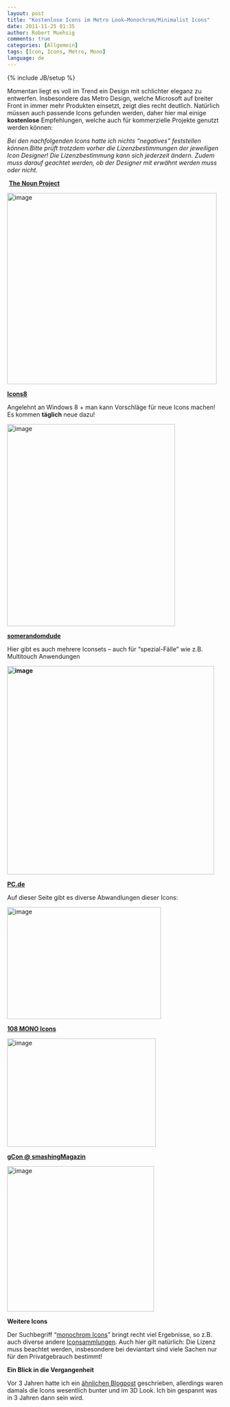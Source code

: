 ```yaml
---
layout: post
title: "Kostenlose Icons im Metro Look–Monochrom/Minimalist Icons"
date: 2011-11-25 01:35
author: Robert Muehsig
comments: true
categories: [Allgemein]
tags: [Icon, Icons, Metro, Mono]
language: de
---
```

{% include JB/setup %}
<p>Momentan liegt es voll im Trend ein Design mit schlichter eleganz zu entwerfen. Insbesondere das Metro Design, welche Microsoft auf breiter Front in immer mehr Produkten einsetzt, zeigt dies recht deutlich. Natürlich müssen auch passende Icons gefunden werden, daher hier mal einige <strong>kostenlose</strong> Empfehlungen, welche auch für kommerzielle Projekte genutzt werden können:</p> <p><em><em>Bei den nachfolgenden Icons hatte ich nichts “negatives” feststellen können.</em>Bitte prüft trotzdem vorher die Lizenzbestimmungen der jeweiligen Icon Designer! Die Lizenzbestimmung kann sich jederzeit ändern. Zudem muss darauf geachtet werden, ob der Designer mit erwähnt werden muss oder nicht.</em></p> <p><em>&nbsp;</em><strong><a href="http://thenounproject.com/">The Noun Project</a></strong></p> <p><a href="{{BASE_PATH}}/assets/wp-images-de/image1398.png"><img style="background-image: none; border-bottom: 0px; border-left: 0px; padding-left: 0px; padding-right: 0px; display: inline; border-top: 0px; border-right: 0px; padding-top: 0px" title="image" border="0" alt="image" src="{{BASE_PATH}}/assets/wp-images-de/image_thumb580.png" width="488" height="446"></a></p> <p><strong><a href="http://icons8.com/download-huge-windows8-set/">Icons8</a></strong></p> <p>Angelehnt an Windows 8 + man kann Vorschläge für neue Icons machen! Es kommen <strong>täglich</strong> neue dazu!</p> <p><a href="{{BASE_PATH}}/assets/wp-images-de/image1399.png"><img style="background-image: none; border-bottom: 0px; border-left: 0px; padding-left: 0px; padding-right: 0px; display: inline; border-top: 0px; border-right: 0px; padding-top: 0px" title="image" border="0" alt="image" src="{{BASE_PATH}}/assets/wp-images-de/image_thumb581.png" width="391" height="471"></a></p> <p><strong><a href="http://somerandomdude.com/work/iconic/">somerandomdude</a></strong></p> <p>Hier gibt es auch mehrere Iconsets – auch für “spezial-Fälle” wie z.B. Multitouch Anwendungen</p> <p><a href="{{BASE_PATH}}/assets/wp-images-de/image1400.png"><strong><img style="background-image: none; border-bottom: 0px; border-left: 0px; padding-left: 0px; padding-right: 0px; display: inline; border-top: 0px; border-right: 0px; padding-top: 0px" title="image" border="0" alt="image" src="{{BASE_PATH}}/assets/wp-images-de/image_thumb582.png" width="482" height="486"></strong></a></p> <p><a href="http://pc.de/icons/"><strong>PC.de</strong></a></p> <p>Auf dieser Seite gibt es diverse Abwandlungen dieser Icons:</p> <p><a href="{{BASE_PATH}}/assets/wp-images-de/image1401.png"><img style="background-image: none; border-bottom: 0px; border-left: 0px; padding-left: 0px; padding-right: 0px; display: inline; border-top: 0px; border-right: 0px; padding-top: 0px" title="image" border="0" alt="image" src="{{BASE_PATH}}/assets/wp-images-de/image_thumb583.png" width="358" height="261"></a></p> <p><strong><a href="http://www.tutorial9.net/downloads/108-mono-icons-huge-set-of-minimal-icons/">108 MONO Icons</a></strong></p> <p><a href="{{BASE_PATH}}/assets/wp-images-de/image1402.png"><img style="background-image: none; border-bottom: 0px; border-left: 0px; padding-left: 0px; padding-right: 0px; display: inline; border-top: 0px; border-right: 0px; padding-top: 0px" title="image" border="0" alt="image" src="{{BASE_PATH}}/assets/wp-images-de/image_thumb584.png" width="346" height="253"></a></p> <p><a href="http://www.smashingmagazine.com/2010/07/14/gcons-free-all-purpose-icons-for-designers-and-developers-100-icons-psd/"><strong>gCon @ smashingMagazin</strong></a></p> <p><a href="{{BASE_PATH}}/assets/wp-images-de/image1403.png"><img style="background-image: none; border-bottom: 0px; border-left: 0px; margin: 0px; padding-left: 0px; padding-right: 0px; display: inline; border-top: 0px; border-right: 0px; padding-top: 0px" title="image" border="0" alt="image" src="{{BASE_PATH}}/assets/wp-images-de/image_thumb585.png" width="342" height="339"></a></p> <p><strong>Weitere Icons</strong></p> <p>Der Suchbegriff “<a href="http://www.google.com/search?gcx=w&amp;sourceid=chrome&amp;ie=UTF-8&amp;q=monochrom+icons">monochrom Icons</a>” bringt recht viel Ergebnisse, so z.B. auch diverse andere <a href="http://spyrestudios.com/minimalist-icon-symbol-pictogram-sets/">Iconsammlungen</a>. Auch hier gilt natürlich: Die Lizenz muss beachtet werden, insbesondere bei deviantart sind viele Sachen nur für den Privatgebrauch bestimmt!</p> <p><strong>Ein Blick in die Vergangenheit</strong></p> <p>Vor 3 Jahren hatte ich ein <a href="{{BASE_PATH}}/2008/04/15/icons-icons-icons-kostenlos/">ähnlichen Blogpost</a> geschrieben, allerdings waren damals die Icons wesentlich bunter und im 3D Look. Ich bin gespannt was in 3 Jahren dann sein wird.</p>
